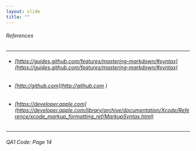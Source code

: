 ```yaml
---
layout: slide
title: "" 
---
```


###### References
---
  * ###### [https://guides.github.com/features/mastering-markdown/#syntax](https://guides.github.com/features/mastering-markdown/#syntax)
  * ###### [http://github.com](http://github.com )
  * ###### [https://developer.apple.com](https://developer.apple.com/library/archive/documentation/Xcode/Reference/xcode_markup_formatting_ref/MarkupSyntax.html)
---
###### QA1 Code: Page 14
